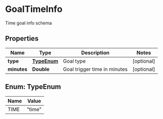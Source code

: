 

# GoalTimeInfo

Time goal info schema

## Properties

| Name | Type | Description | Notes |
|------------ | ------------- | ------------- | -------------|
|**type** | [**TypeEnum**](#TypeEnum) | Goal type |  [optional] |
|**minutes** | **Double** | Goal trigger time in minutes |  [optional] |



## Enum: TypeEnum

| Name | Value |
|---- | -----|
| TIME | &quot;time&quot; |



